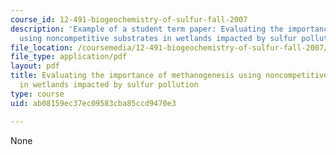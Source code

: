 ```yaml
---
course_id: 12-491-biogeochemistry-of-sulfur-fall-2007
description: 'Example of a student term paper: Evaluating the importance of methanogenesis
  using noncompetitive substrates in wetlands impacted by sulfur pollution.'
file_location: /coursemedia/12-491-biogeochemistry-of-sulfur-fall-2007/ab08159ec37ec09583cba85ccd9470e3_lincoln.pdf
file_type: application/pdf
layout: pdf
title: Evaluating the importance of methanogenesis using noncompetitive substrates
  in wetlands impacted by sulfur pollution
type: course
uid: ab08159ec37ec09583cba85ccd9470e3

---
```

None